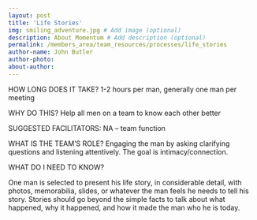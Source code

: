 ```yaml
---
layout: post
title: 'Life Stories'
img: smiling_adventure.jpg # Add image (optional)
description: About Momentum # Add description (optional)
permalink: /members_area/team_resources/processes/life_stories
author-name: John Butler
author-photo: 
about-author: 
---
```


HOW LONG DOES IT TAKE? 1-2 hours per man, generally one man per meeting

WHY DO THIS? Help all men on a team to know each other better

SUGGESTED FACILITATORS: NA – team function

WHAT IS THE TEAM’S ROLE? Engaging the man by asking clarifying questions and listening attentively. The goal is intimacy/connection.

WHAT DO I NEED TO KNOW?

One man is selected to present his life story, in considerable detail, with photos, memorabilia, slides, or whatever the man feels he needs to tell his story. Stories should go beyond the simple facts to talk about what happened, why it happened, and how it made the man who he is today. 
